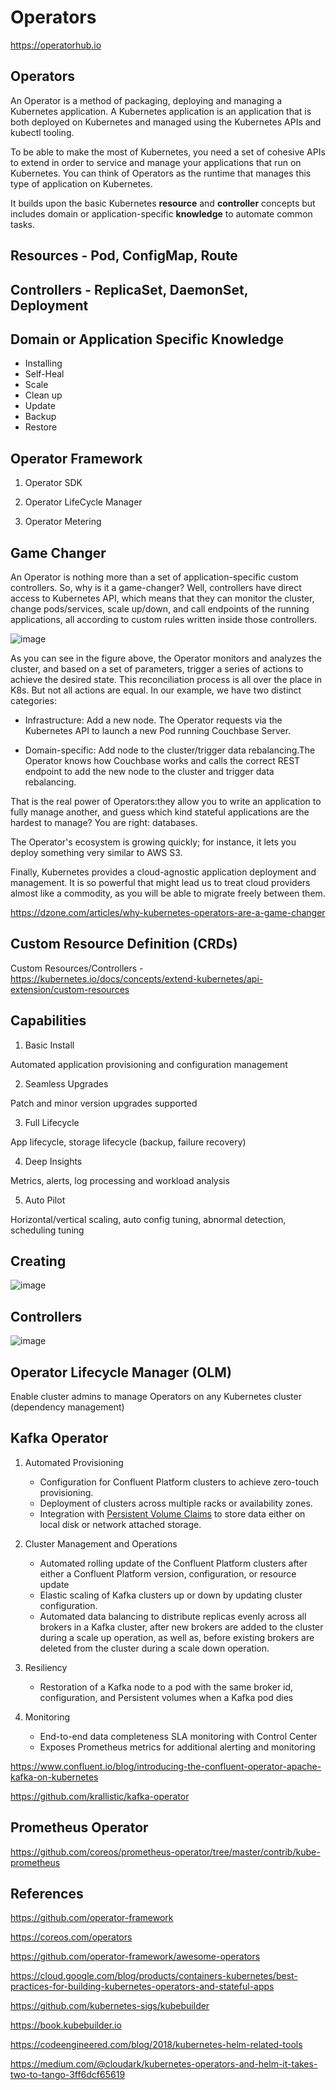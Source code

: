 # Operators

<https://operatorhub.io>

## Operators

An Operator is a method of packaging, deploying and managing a Kubernetes application. A Kubernetes application is an application that is both deployed on Kubernetes and managed using the Kubernetes APIs and kubectl tooling.

To be able to make the most of Kubernetes, you need a set of cohesive APIs to extend in order to service and manage your applications that run on Kubernetes. You can think of Operators as the runtime that manages this type of application on Kubernetes.

It builds upon the basic Kubernetes **resource** and **controller** concepts but includes domain or application-specific **knowledge** to automate common tasks.

## Resources - Pod, ConfigMap, Route

## Controllers - ReplicaSet, DaemonSet, Deployment

## Domain or Application Specific Knowledge

- Installing
- Self-Heal
- Scale
- Clean up
- Update
- Backup
- Restore

## Operator Framework

1. Operator SDK

2. Operator LifeCycle Manager

3. Operator Metering

## Game Changer

An Operator is nothing more than a set of application-specific custom controllers. So, why is it a game-changer? Well, controllers have direct access to Kubernetes API, which means that they can monitor the cluster, change pods/services, scale up/down, and call endpoints of the running applications, all according to custom rules written inside those controllers.

![image](../../media/DevOps-Kubernetes-Operators-image1.jpg)

As you can see in the figure above, the Operator monitors and analyzes the cluster, and based on a set of parameters, trigger a series of actions to achieve the desired state. This reconciliation process is all over the place in K8s. But not all actions are equal. In our example, we have two distinct categories:

- Infrastructure: Add a new node. The Operator requests via the Kubernetes API to launch a new Pod running Couchbase Server.

- Domain-specific: Add node to the cluster/trigger data rebalancing.The Operator knows how Couchbase works and calls the correct REST endpoint to add the new node to the cluster and trigger data rebalancing.

That is the real power of Operators:they allow you to write an application to fully manage another, and guess which kind stateful applications are the hardest to manage? You are right: databases.

The Operator's ecosystem is growing quickly; for instance, it lets you deploy something very similar to AWS S3.

Finally, Kubernetes provides a cloud-agnostic application deployment and management. It is so powerful that might lead us to treat cloud providers almost like a commodity, as you will be able to migrate freely between them.

<https://dzone.com/articles/why-kubernetes-operators-are-a-game-changer>

## Custom Resource Definition (CRDs)

Custom Resources/Controllers - <https://kubernetes.io/docs/concepts/extend-kubernetes/api-extension/custom-resources>

## Capabilities

1. Basic Install

Automated application provisioning and configuration management

2. Seamless Upgrades

Patch and minor version upgrades supported

3. Full Lifecycle

App lifecycle, storage lifecycle (backup, failure recovery)

4. Deep Insights

Metrics, alerts, log processing and workload analysis

5. Auto Pilot

Horizontal/vertical scaling, auto config tuning, abnormal detection, scheduling tuning

## Creating

![image](../../media/DevOps-Kubernetes-Operators-image2.jpg)

## Controllers

![image](../../media/DevOps-Kubernetes-Operators-image3.jpg)

## Operator Lifecycle Manager (OLM)

Enable cluster admins to manage Operators on any Kubernetes cluster (dependency management)

## Kafka Operator

1. Automated Provisioning
    - Configuration for Confluent Platform clusters to achieve zero-touch provisioning.
    - Deployment of clusters across multiple racks or availability zones.
    - Integration with [Persistent Volume Claims](https://kubernetes.io/docs/concepts/storage/persistent-volumes/) to store data either on local disk or network attached storage.

2. Cluster Management and Operations
    - Automated rolling update of the Confluent Platform clusters after either a Confluent Platform version, configuration, or resource update
    - Elastic scaling of Kafka clusters up or down by updating cluster configuration.
    - Automated data balancing to distribute replicas evenly across all brokers in a Kafka cluster, after new brokers are added to the cluster during a scale up operation, as well as, before existing brokers are deleted from the cluster during a scale down operation.

3. Resiliency
    - Restoration of a Kafka node to a pod with the same broker id, configuration, and Persistent volumes when a Kafka pod dies

4. Monitoring
    - End-to-end data completeness SLA monitoring with Control Center
    - Exposes Prometheus metrics for additional alerting and monitoring

<https://www.confluent.io/blog/introducing-the-confluent-operator-apache-kafka-on-kubernetes>

<https://github.com/krallistic/kafka-operator>

## Prometheus Operator

<https://github.com/coreos/prometheus-operator/tree/master/contrib/kube-prometheus>

## References

<https://github.com/operator-framework>

<https://coreos.com/operators>

<https://github.com/operator-framework/awesome-operators>

<https://cloud.google.com/blog/products/containers-kubernetes/best-practices-for-building-kubernetes-operators-and-stateful-apps>

<https://github.com/kubernetes-sigs/kubebuilder>

<https://book.kubebuilder.io>

<https://codeengineered.com/blog/2018/kubernetes-helm-related-tools>

<https://medium.com/@cloudark/kubernetes-operators-and-helm-it-takes-two-to-tango-3ff6dcf65619>
